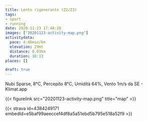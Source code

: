 ```yaml
---
title: Lento rigenerante (Z2/Z3) 
tags:
- sport
- running
date: 2020-11-23 17:48:28
images: ["20201123-activity-map.png"]
activitydata:
  pace: 4:46min/km
  elevation: 29mt
  distance: 8.03km
  duration: 38:13
places: []

draft: true
---
```


Nubi Sparse, 8°C, Percepito 8°C, Umidità 64%, Vento 1m/s da SE - Klimat.app



{{< figurelink src="20201123-activity-map.png" title="map" >}}


{{< strava id=4384249171 embedId=e5baf99aeeccef4df8a5a51ebd5b795e518a52f9 >}}